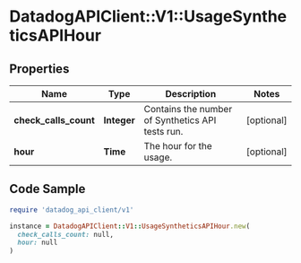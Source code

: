# DatadogAPIClient::V1::UsageSyntheticsAPIHour

## Properties

| Name | Type | Description | Notes |
| ---- | ---- | ----------- | ----- |
| **check_calls_count** | **Integer** | Contains the number of Synthetics API tests run. | [optional] |
| **hour** | **Time** | The hour for the usage. | [optional] |

## Code Sample

```ruby
require 'datadog_api_client/v1'

instance = DatadogAPIClient::V1::UsageSyntheticsAPIHour.new(
  check_calls_count: null,
  hour: null
)
```

